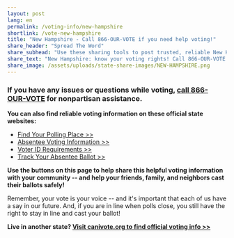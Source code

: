 ```yaml
---
layout: post
lang: en
permalink: /voting-info/new-hampshire
shortlink: /vote-new-hampshire
title: "New Hampshire - Call 866-OUR-VOTE if you need help voting!"
share_header: "Spread The Word"
share_subhead: "Use these sharing tools to post trusted, reliable New Hampshire voting information!"
share_text: "New Hampshire: know your voting rights! Call 866-OUR-VOTE if you need help voting, or use these official resources."
share_image: /assets/uploads/state-share-images/NEW-HAMPSHIRE.png
---
```

### **If you have any issues or questions while voting, [call 866-OUR-VOTE](tel:8666878683) for nonpartisan assistance.**

**You can also find reliable voting information on these official state websites:**

* [Find Your Polling Place >>](https://app.sos.nh.gov/Public/PollingPlaceSearch.aspx)
* [Absentee Voting Information >>](https://sos.nh.gov/elections/voters/absentee-ballots/)
* [Voter ID Requirements >>](https://sos.nh.gov/elections/information/election-laws/voter-identification-law/)
* [Track Your Absentee Ballot >>](https://app.sos.nh.gov/Public/AbsenteeBallot.aspx)

**Use the buttons on this page to help share this helpful voting information with your community -- and help your friends, family, and neighbors cast their ballots safely!**

Remember, your vote is your voice -- and it's important that each of us have a say in our future. And, if you are in line when polls close, you still have the right to stay in line and cast your ballot!

**Live in another state? [Visit canivote.org to find official voting info >>](https://canivote.org)**